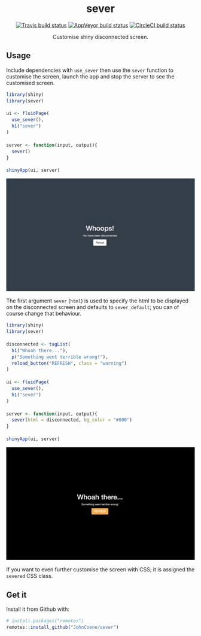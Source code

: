 <div align="center">

# sever

<!-- badges: start -->
[![Travis build status](https://travis-ci.org/JohnCoene/sever.svg?branch=master)](https://travis-ci.org/JohnCoene/sever)
[![AppVeyor build status](https://ci.appveyor.com/api/projects/status/github/JohnCoene/sever?branch=master&svg=true)](https://ci.appveyor.com/project/JohnCoene/sever)
[![CircleCI build status](https://circleci.com/gh/JohnCoene/sever.svg?style=svg)](https://circleci.com/gh/JohnCoene/sever)
<!-- badges: end -->

Customise shiny disconnected screen.

</div>

## Usage

Include dependencies with `use_sever` then use the `sever` function to customise the screen, launch the app and stop the server to see the customised screen.

``` r
library(shiny)
library(sever)

ui <- fluidPage(
  use_sever(),
  h1("sever")
)

server <- function(input, output){
  sever()
}

shinyApp(ui, server)
```

![](./man/figures/sever_example.png)

The first argument `sever` (`html`) is used to specify the html to be displayed on the disconnected screen and defaults to `sever_default`; you can of course change that behaviour.

``` r
library(shiny)
library(sever)

disconnected <- tagList(
  h1("Whoah there..."),
  p("Something went terrible wrong!"),
  reload_button("REFRESH", class = "warning")
)

ui <- fluidPage(
  use_sever(),
  h1("sever")
)

server <- function(input, output){
  sever(html = disconnected, bg_color = "#000")
}

shinyApp(ui, server)
```

![](./man/figures/sever_example2.png)

If you want to even further customise the screen with CSS; it is assigned the `severed` CSS class.

## Get it

Install it from Github with:

``` r
# install.packages("remotes")
remotes::install_github("JohnCoene/sever")
```
